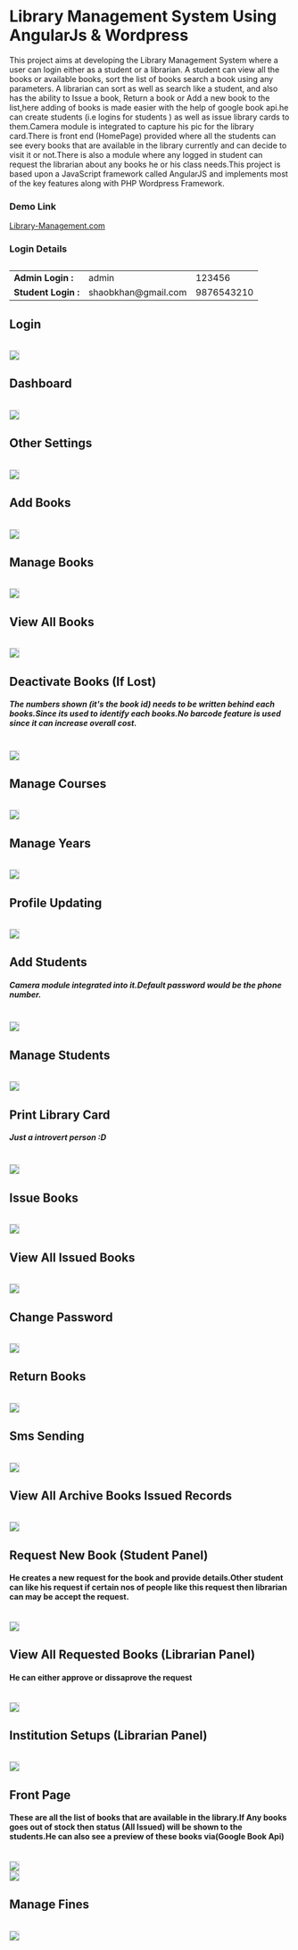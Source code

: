 # Library Management System Using AngularJs & Wordpress
<p>
This project aims at developing the Library Management System where a user can login either as a student or a librarian. A student can view all the books or available books, sort the list of books search a book using any parameters. A librarian can sort as well as search like a student, and also has the ability to Issue a book, Return a book or Add a new book to the list,here adding of books is made easier with the help of google book api.he can create students (i.e logins for students ) as well as issue library cards to them.Camera module is integrated to capture his pic for the library card.There is front end (HomePage) provided where all the students can see every books that are available in the library currently and can decide to visit it or not.There is also a module where any logged in student can request the librarian about any books he or his class needs.This project is based upon a JavaScript framework called AngularJS and implements most of the key features along with PHP Wordpress Framework.
</p>
<h3>Demo Link</h3>
<a href="https://www.library-management.com">Library-Management.com</a>

<h3>Login Details</h3>
<table class="table table-bordered">
				  <caption style="font-size: 17px;text-align: -webkit-center;"></caption>
				  <tbody><tr>
					<td><b>Admin Login : </b></td>
					<td>admin</td>
					<td>123456</td>
				  </tr>
				  <tr>
					<td><b>Student Login : </b></td>
					<td>shaobkhan@gmail.com	</td>
					<td>9876543210</td>
				  </tr>
				  </tbody></table>

<div>
                    <h2>Login</h2>
                    <br>
                    <img src="https://www.library-management.com/screenshots/screenshot_login.png" class="img-responsive" style="border: 1px solid lightgray;">
                    <h2>Dashboard</h2>
                    <br>
                    <img src="https://www.library-management.com/screenshots/screenshot_dashboard.png" class="img-responsive" style="border: 1px solid lightgray;">
                    <br>
                    <h2>Other Settings</h2>
                    <br>
                    <img src="https://www.library-management.com/screenshots/screenshot_othersettings.png" class="img-responsive" style="border: 1px solid lightgray;">
                    <br>
                    <h2>Add Books</h2>
                    <br>
                    <img src="https://www.library-management.com/screenshots/screenshot_addbooks.png" class="img-responsive" style="border: 1px solid lightgray;">
                    <br>
                    <h2>Manage Books</h2>
                    <br>
                    <img src="https://www.library-management.com/screenshots/screenshot_editbooks.png" class="img-responsive" style="border: 1px solid lightgray;">
                    <br>
                    <h2>View All Books</h2>
                    <br>
                    <img src="https://www.library-management.com/screenshots/screenshot_viewbooks.png" class="img-responsive" style="border: 1px solid lightgray;">
                    <br>
                    <h2>Deactivate Books (If Lost)</h2>
                    <h5>The numbers shown (it's the book id) needs to be written behind each books.Since its used to identify each books.No barcode feature is used since it can increase overall cost.</h5>
                    <br>
                    <img src="https://www.library-management.com/screenshots/screenshot_activatedbooks.png" class="img-responsive" style="border: 1px solid lightgray;">
                    <br>
                    <h2>Manage Courses</h2>
                    <br>
                    <img src="https://www.library-management.com/screenshots/screenshot_courses.png" class="img-responsive" style="border: 1px solid lightgray;">
                    <br>
                    <h2>Manage Years</h2>
                    <br>
                    <img src="https://www.library-management.com/screenshots/screenshot_manageyears.png" class="img-responsive" style="border: 1px solid lightgray;">
                    <br>
                    <h2>Profile Updating</h2>
                    <br>
                    <img src="https://www.library-management.com/screenshots/screenshot_profile.png" class="img-responsive" style="border: 1px solid lightgray;">
                    <br>
                    <h2>Add Students</h2>
                    <h5>Camera module integrated into it.Default password would be the phone number.</h5>
                    <br>
                    <img src="https://www.library-management.com/screenshots/screenshot_addstduent.png" class="img-responsive" style="border: 1px solid lightgray;">
                    <br>
                    <h2>Manage Students</h2>
                    <br>
                    <img src="https://www.library-management.com/screenshots/screenshot_viewstudents.png" class="img-responsive" style="border: 1px solid lightgray;">
                    <br>
                    <h2>Print Library Card</h2>
                    <h5>Just a introvert person :D</h5>
                    <br>
                    <img src="https://www.library-management.com/screenshots/screenshot_printlibcard.png" class="img-responsive" style="border: 1px solid lightgray;">
                    <br>
                    <h2>Issue Books</h2>
                    <br>
                    <img src="https://www.library-management.com/screenshots/screenshot_issuebooks.png" class="img-responsive" style="border: 1px solid lightgray;">
                    <br>
                    <h2>View All Issued Books</h2>
                    <br>
                    <img src="https://www.library-management.com/screenshots/screenshot_issuedbooks.png" class="img-responsive" style="border: 1px solid lightgray;">
                    <br>
                    <h2>Change Password</h2>
                    <br>
                    <img src="https://www.library-management.com/screenshots/screenshot_password.png" class="img-responsive" style="border: 1px solid lightgray;">
                    <br>
                    <h2>Return Books</h2>
                    <br>
                    <img src="https://www.library-management.com/screenshots/screenshot_returnbooks.png" class="img-responsive" style="border: 1px solid lightgray;">
                    <br>
                    <h2>Sms Sending</h2>
                    <br>
                    <img src="https://www.library-management.com/screenshots/screenshot_sms.png" class="img-responsive" style="border: 1px solid lightgray;">
                    <br>
                    <h2>View All Archive Books Issued Records</h2>
                    <br>
                    <img src="https://www.library-management.com/screenshots/screenshot_viewarchivebooks.png" class="img-responsive" style="border: 1px solid lightgray;">
                    <br><h2>Request New Book (Student Panel)</h2>
                    <h4>He creates a new request for the book and provide details.Other student can like his request if certain nos of people like this request then librarian can may be accept the request.</h4>
                    <br>
                    <img src="https://www.library-management.com/screenshots/screenshot_requestbook.png" class="img-responsive" style="border: 1px solid lightgray;">
                    <br>
                    <h2>View All Requested Books (Librarian Panel)</h2>
                    <h4>He can either approve or dissaprove the request</h4>
                    <br>
                    <img src="https://www.library-management.com/screenshots/screenshot_view_requestbooks.png" class="img-responsive" style="border: 1px solid lightgray;">
                    <br>
                    <h2>Institution Setups (Librarian Panel)</h2>
                    <br>
                    <img src="https://www.library-management.com/screenshots/screenshot_instsetups.png" class="img-responsive" style="border: 1px solid lightgray;">
                    <br>
                    <h2>Front Page</h2>
                    <h4>These are all the list of books that are available in the library.If Any books goes out of stock then status (All Issued) will be shown to the students.He can also see a preview of these books via(Google Book Api)</h4>
                    <br>
                    <img src="https://www.library-management.com/screenshots/screenshot_front_end_1.png" class="img-responsive" style="border: 1px solid lightgray;">
                    <br>
                    <img src="https://www.library-management.com/screenshots/screenshot_front_end_2.png" class="img-responsive" style="border: 1px solid lightgray;">
                    <br>
                    <h2>Manage Fines</h2>
                    <br>
                    <img src="https://www.library-management.com/screenshots/screenshot_manage_fines.png" class="img-responsive" style="border: 1px solid lightgray;">
                    <br>
                </div>

